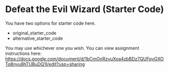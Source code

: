 # Defeat the Evil Wizard (Starter Code)

You have two options for starter code here.
- original_starter_code
- alternative_starter_code

You may use whichever one you wish.
You can view assignment instructions here: https://docs.google.com/document/d/1bCmOnRzvuXoa4zbBDz7QUFqvGXOTq8nyu8hTUBuDQ1I/edit?usp=sharing
